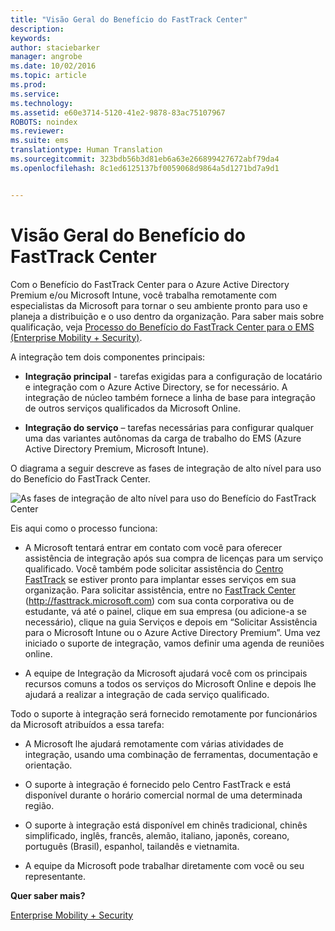 ```yaml
---
title: "Visão Geral do Benefício do FastTrack Center"
description: 
keywords: 
author: staciebarker
manager: angrobe
ms.date: 10/02/2016
ms.topic: article
ms.prod: 
ms.service: 
ms.technology: 
ms.assetid: e60e3714-5120-41e2-9878-83ac75107967
ROBOTS: noindex
ms.reviewer: 
ms.suite: ems
translationtype: Human Translation
ms.sourcegitcommit: 323bdb56b3d81eb6a63e266899427672abf79da4
ms.openlocfilehash: 8c1ed6125137bf0059068d9864a5d1271bd7a9d1


---
```


# Visão Geral do Benefício do FastTrack Center

Com o Benefício do FastTrack Center para o Azure Active Directory Premium e/ou Microsoft Intune, você trabalha remotamente com especialistas da Microsoft para tornar o seu ambiente pronto para uso e planeja a distribuição e o uso dentro da organização. Para saber mais sobre qualificação, veja [Processo do Benefício do FastTrack Center para o EMS (Enterprise Mobility + Security)](fasttrack-center-benefit-process-for-enterprise-mobility-suite-ems.md).


A integração tem dois componentes principais:

-   **Integração principal** - tarefas exigidas para a configuração de locatário e integração com o Azure Active Directory, se for necessário. A integração de núcleo também fornece a linha de base para integração de outros serviços qualificados da Microsoft Online.

-   **Integração do serviço** – tarefas necessárias para configurar qualquer uma das variantes autônomas da carga de trabalho do EMS (Azure Active Directory Premium, Microsoft Intune).

O diagrama a seguir descreve as fases de integração de alto nível para uso do Benefício do FastTrack Center.

![As fases de integração de alto nível para uso do Benefício do FastTrack Center](./media/ft-onboarding-process.png)

Eis aqui como o processo funciona:

- A Microsoft tentará entrar em contato com você para oferecer assistência de integração após sua compra de licenças para um serviço qualificado. Você também pode solicitar assistência do [Centro FastTrack](http://fasttrack.microsoft.com/) se estiver pronto para implantar esses serviços em sua organização. Para solicitar assistência, entre no [FastTrack Center](http://fasttrack.microsoft.com/) (http://fasttrack.microsoft.com) com sua conta corporativa ou de estudante, vá até o painel, clique em sua empresa (ou adicione-a se necessário), clique na guia Serviços e depois em “Solicitar Assistência para o Microsoft Intune ou o Azure Active Directory Premium”. Uma vez iniciado o suporte de integração, vamos definir uma agenda de reuniões online.

-   A equipe de Integração da Microsoft ajudará você com os principais recursos comuns a todos os serviços do Microsoft Online e depois lhe ajudará a realizar a integração de cada serviço qualificado.

Todo o suporte à integração será fornecido remotamente por funcionários da Microsoft atribuídos a essa tarefa:

-   A Microsoft lhe ajudará remotamente com várias atividades de integração, usando uma combinação de ferramentas, documentação e orientação.

-   O suporte à integração é fornecido pelo Centro FastTrack e está disponível durante o horário comercial normal de uma determinada região.

-   O suporte à integração está disponível em chinês tradicional, chinês simplificado, inglês, francês, alemão, italiano, japonês, coreano, português (Brasil), espanhol, tailandês e vietnamita.

-   A equipe da Microsoft pode trabalhar diretamente com você ou seu representante.

**Quer saber mais?**

[Enterprise Mobility + Security](https://www.microsoft.com/en-us/cloud-platform/enterprise-mobility)


<!--HONumber=Oct16_HO1-->



